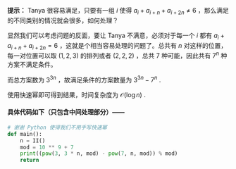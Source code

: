 **提示：** Tanya 很容易满足，只要有一组 $i$ 使得 $a_i+a_{i+n}+a_{i+2n}\neq 6$ ，那么满足的不同类别的情况就会很多，如何处理？

显然我们可以考虑问题的反面，要让 Tanya 不满意，必须对于每一个 $i$ 都有 $a_i+a_{i+n}+a_{i+2n}=6$ ，这就是个相当容易处理的问题了。总共有 $n$ 对这样的位置，每一对位置可以取 $(1,2,3)$ 的排列或者 $(2,2,2)$ ，总共 $7$ 种可能，因此共有 $7^n$ 种方案不满足条件。

而总方案数为 $3^{3n}$ ，故满足条件的方案数量为 $3^{3n}-7^n$ .

使用快速幂即可得到结果，时间复杂度为 $\mathcal{O}(\log n)$ .

#### 具体代码如下（只包含中间处理部分）——

```Python []
# 谢谢 Python 使得我们不用手写快速幂
def main():
    n = II()
    mod = 10 ** 9 + 7
    print((pow(3, 3 * n, mod) - pow(7, n, mod)) % mod)
    return 
```